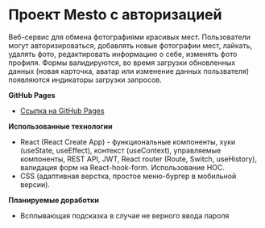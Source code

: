 # Проект Mesto с авторизацией
Веб-сервис для обмена фотографиями красивых мест. 
Пользователи могут авторизироваться, добавлять новые фотографии мест, лайкать, удалять фото, редактировать информацию о себе, изменять фото профиля.
Формы валидируются, во время загрузки обновленных данных (новая карточка, аватар или изменение данных пользвателя) появляются индикаторы загрузки запросов.

**GitHub Pages**
* [Ссылка на GitHub Pages](https://nika414.github.io/react-mesto-auth)

**Использованные технологии**
* React (React Create App) - функциональные компоненты, хуки (useState, useEffect), контекст (useContext), управляемые компоненты, REST API, JWT, React router (Route, Switch, useHistory), валидация форм на React-hook-form. Использование HOC.
* CSS (адаптивная верстка, простое меню-бургер в мобильной версии).

**Планируемые доработки**

* Всплывающая подсказка в случае не верного ввода пароля